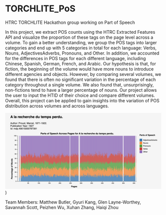 # TORCHLITE_PoS
HTRC TORCHLITE Hackathon group working on Part of Speech

In this project, we extract POS counts using the HTRC Extracted Features API and visualize the proportion of these tags on the page level across a volume. To gain a better understanding, we group the POS tags into larger categories and end up with 5 categories in total for each language: Verbs, Nouns, AdjectivesAdverbs, Pronouns, and Other. In addition, we accounted for the differences in POS tags for each different language, including Chinese, Spanish, German, French, and Arabic. Our hypothesis is that, for fiction, the beginning of the volume would have more nouns to introduce different agencies and objects. However, by comparing several volumes, we found that there is often no significant variation in the percentage of each category throughout a single volume. We also found that, unsurprisingly, non-fictions tend to have a larger percentage of nouns. Our project allows the user to input the HTID of their choice and compare different volumes. Overall, this project can be applied to gain insights into the variation of POS distribution across volumes and across languages.

![alt text](https://github.com/gworthey/TORCHLITE_PoS/blob/main/image.png))


Team Members: Matthew Butler, Gyuri Kang, Glen Layne-Worthey, Savannah Scott, Peizhen Wu, Xuhan Zhang, Haiqi Zhou 
